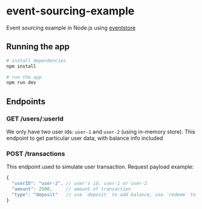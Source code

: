 # event-sourcing-example

Event sourcing example in Node.js using [eventstore](https://eventstore.js.org/)

## Running the app

```sh
# install dependencies
npm install

# run the app
npm run dev
```

## Endpoints

### GET /users/:userId

We only have two user ids: `user-1` and `user-2` (using in-memory store).
This endpoint to get particular user data, with balance info included

### POST /transactions

This endpoint used to simulate user transaction. Request payload example:
```javascript
{
  "userID": "user-2", // user's id. user-1 or user-2
  "amount": 2500,     // amount of transaction
  "type": "deposit"   // use `deposit` to add balance, use `redeem` to reduce balance
}
```
